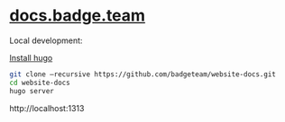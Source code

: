 # [docs.badge.team](docs.badge.team)

Local development:

[Install hugo](https://gohugo.io/getting-started/installing/)

```bash
git clone —recursive https://github.com/badgeteam/website-docs.git
cd website-docs
hugo server
```

http://localhost:1313
